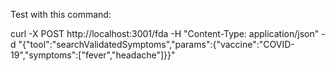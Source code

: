 Test with this command: 

curl -X POST http://localhost:3001/fda -H "Content-Type: application/json" -d "{\"tool\":\"searchValidatedSymptoms\",\"params\":{\"vaccine\":\"COVID-19\",\"symptoms\":[\"fever\",\"headache\"]}}"